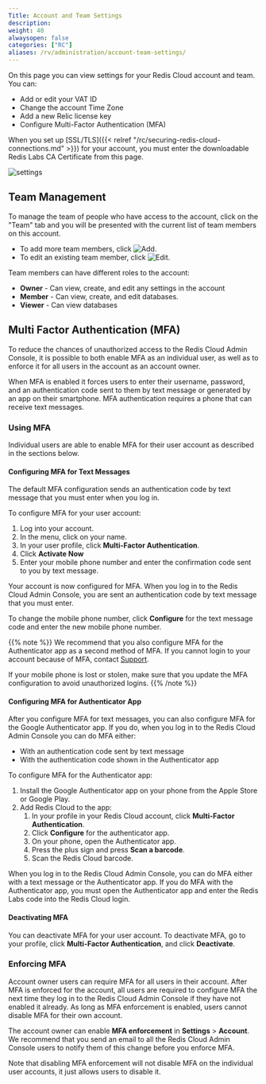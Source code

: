 ```yaml
---
Title: Account and Team Settings
description:
weight: 40
alwaysopen: false
categories: ["RC"]
aliases: /rv/administration/account-team-settings/
---
```

On this page you can view settings for your Redis Cloud account and team.
You can:

- Add or edit your VAT ID
- Change the account Time Zone
- Add a new Relic license key
- Configure Multi-Factor Authentication (MFA)

When you set up [SSL/TLS]({{< relref "/rc/securing-redis-cloud-connections.md" >}}) for your account,
you must enter the downloadable Redis Labs CA Certificate from this page.

![settings](/images/rc/settings.png)

## Team Management

To manage the team of people who have access to the account, click on
the "Team" tab and you will be presented with the current list of team
members on this account.

- To add more team members, click ![Add](/images/rs/icon_add.png#no-click "Add").
- To edit an existing team member, click ![Edit](/images/rc/icon_edit.png#no-click "Edit").

Team members can have different roles to the account:

- **Owner** - Can view, create, and edit any settings in the account
- **Member** - Can view, create, and edit databases.
- **Viewer** - Can view databases

## Multi Factor Authentication (MFA)

To reduce the chances of unauthorized access to the Redis Cloud Admin Console, it is possible to both enable MFA as an individual user, as well as to enforce it for all users in the account as an account owner.

When MFA is enabled it forces users to enter their username, password, and an authentication code sent to them by text message or generated by an app on their smartphone. MFA authentication requires a phone that can receive text messages.

### Using MFA

Individual users are able to enable MFA for their user account as described in the sections below.

#### Configuring MFA for Text Messages

The default MFA configuration sends an authentication code by text message that you must enter when you log in.

To configure MFA for your user account:

1. Log into your account.
1. In the menu, click on your name.
1. In your user profile, click **Multi-Factor Authentication**.
1. Click **Activate Now**
1. Enter your mobile phone number and enter the confirmation code sent to you by text message.

Your account is now configured for MFA.
When you log in to the Redis Cloud Admin Console, you are sent an authentication code by text message that you must enter.

To change the mobile phone number, click **Configure** for the text message code and enter the new mobile phone number.

{{% note %}}
We recommend that you also configure MFA for the Authenticator app as a second method of MFA.
If you cannot login to your account because of MFA, contact [Support](https://redislabs.com/company/contact/support/).

If your mobile phone is lost or stolen, make sure that you update the MFA configuration to avoid unauthorized logins.
{{% /note %}}

#### Configuring MFA for Authenticator App

After you configure MFA for text messages, you can also configure MFA for the Google Authenticator app.
If you do, when you log in to the Redis Cloud Admin Console you can do MFA either:

- With an authentication code sent by text message
- With the authentication code shown in the Authenticator app

To configure MFA for the Authenticator app:

1. Install the Google Authenticator app on your phone from the Apple Store or Google Play.
1. Add Redis Cloud to the app:
    1. In your profile in your Redis Cloud account, click **Multi-Factor Authentication**.
    1. Click **Configure** for the authenticator app.
    1. On your phone, open the Authenticator app.
    1. Press the plus sign and press **Scan a barcode**.
    1. Scan the Redis Cloud barcode.

When you log in to the Redis Cloud Admin Console, you can do MFA either with a text message or the Authenticator app.
If you do MFA with the Authenticator app, you must open the Authenticator app and enter the Redis Labs code into the Redis Cloud login.

#### Deactivating MFA

You can deactivate MFA for your user account. To deactivate MFA, go to your profile, click **Multi-Factor Authentication**, and click **Deactivate**.


### Enforcing MFA

Account owner users can require MFA for all users in their account. After MFA is enforced for the account, all users are required to configure MFA the next time they log in to the Redis Cloud Admin Console if they have not enabled it already. As long as MFA enforcement is enabled, users cannot disable MFA for their own account.

The account owner can enable **MFA enforcement** in **Settings** > **Account**. We recommend that you send an email to all the Redis Cloud Admin Console users to notify them of this change before you enforce MFA.

Note that disabling MFA enforcement will not disable MFA on the individual user accounts, it just allows users to disable it.




